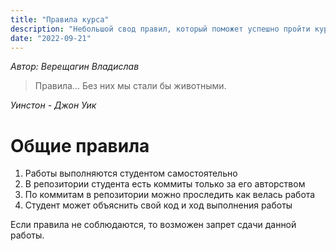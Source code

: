 ```yaml
---
title: "Правила курса"
description: "Небольшой свод правил, который поможет успешно пройти курс."
date: "2022-09-21"
---
```


_Автор: Верещагин Владислав_

> Правила... Без них мы стали бы животными.

_Уинстон - Джон Уик_

# Общие правила

1. Работы выполняются студентом самостоятельно
1. В репозитории студента есть коммиты только за его авторством
1. По коммитам в репозитории можно проследить как велась работа
1. Студент может объяснить свой код и ход выполнения работы

Если правила не соблюдаются, то возможен запрет сдачи данной работы.

